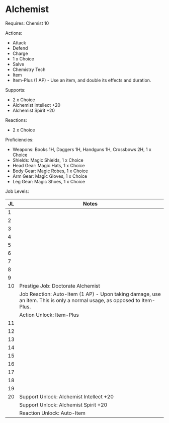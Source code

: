# Alchemist

Requires: Chemist 10

Actions:

- Attack
- Defend
- Charge
- 1 x Choice
- Salve
- Chemistry Tech
- Item
- Item-Plus (1 AP) - Use an item, and double its effects and duration.

Supports:

- 2 x Choice
- Alchemist Intellect +20
- Alchemist Spirit +20

Reactions:

- 2 x Choice

Proficiencies:

- Weapons: Books 1H, Daggers 1H, Handguns 1H, Crossbows 2H, 1 x Choice
- Shields: Magic Shields, 1 x Choice
- Head Gear: Magic Hats, 1 x Choice
- Body Gear: Magic Robes, 1 x Choice
- Arm Gear: Magic Gloves, 1 x Choice
- Leg Gear: Magic Shoes, 1 x Choice

Job Levels:

| JL | Notes |
| --- | --- |
| 1 | 
| 2 | 
| 3 | 
| 4 | 
| 5 | 
| 6 | 
| 7 | 
| 8 | 
| 9 | 
| 10 | Prestige Job: Doctorate Alchemist
|    | Job Reaction: Auto-Item (1 AP) - Upon taking damage, use an item. This is only a normal usage, as opposed to Item-Plus.
|    | Action Unlock: Item-Plus
| 11 | 
| 12 | 
| 13 | 
| 14 | 
| 15 | 
| 16 | 
| 17 | 
| 18 | 
| 19 | 
| 20 | Support Unlock: Alchemist Intellect +20
|    | Support Unlock: Alchemist Spirit +20
|    | Reaction Unlock: Auto-Item

